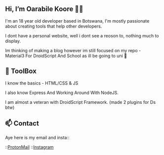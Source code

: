 ## Hi, I’m Oarabile Koore ✋🏽

I'm an 18 year old developer based in Botswana,
I'm mostly passionate about creating tools that
help other developers.

I dont have a personal website, well i dont see
a reoson to, nothing much to display.


Im thinking of making a blog however im still focused
on my repo - Material3 For DroidScript
And School as ill be going to uni 🫠

## 🧰 ToolBox

I know the basics - HTML/CSS & JS

I also know Express And Working Around With NodeJS.

I am almost a veteran with DroidScript Framework.
(made 2 plugins for Ds btw)

## 📫 Contact

Aye here is my email and insta::

::[ProtonMail](oarabilekoore@protonmail.com)
::[Instagram](https://www.instagram.com/oneofakind_tm/)
